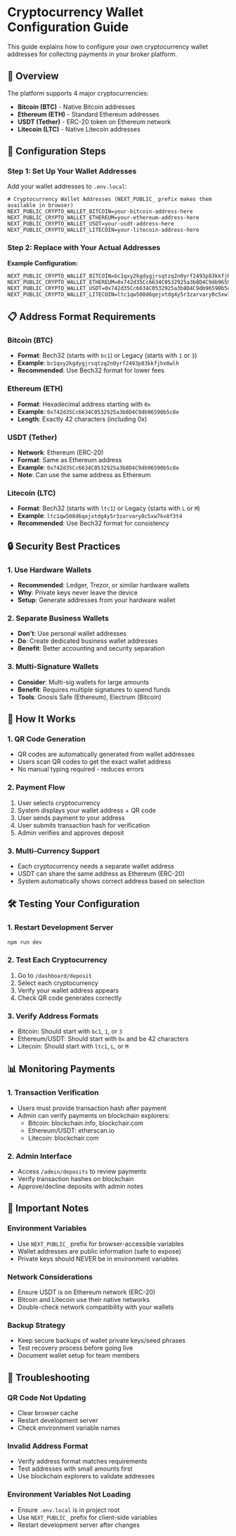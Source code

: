 # Cryptocurrency Wallet Configuration Guide

This guide explains how to configure your own cryptocurrency wallet addresses for collecting payments in your broker platform.

## 🏦 Overview

The platform supports 4 major cryptocurrencies:
- **Bitcoin (BTC)** - Native Bitcoin addresses
- **Ethereum (ETH)** - Standard Ethereum addresses  
- **USDT (Tether)** - ERC-20 token on Ethereum network
- **Litecoin (LTC)** - Native Litecoin addresses

## 🔧 Configuration Steps

### Step 1: Set Up Your Wallet Addresses

Add your wallet addresses to `.env.local`:

```env
# Cryptocurrency Wallet Addresses (NEXT_PUBLIC_ prefix makes them available in browser)
NEXT_PUBLIC_CRYPTO_WALLET_BITCOIN=your-bitcoin-address-here
NEXT_PUBLIC_CRYPTO_WALLET_ETHEREUM=your-ethereum-address-here
NEXT_PUBLIC_CRYPTO_WALLET_USDT=your-usdt-address-here
NEXT_PUBLIC_CRYPTO_WALLET_LITECOIN=your-litecoin-address-here
```

### Step 2: Replace with Your Actual Addresses

**Example Configuration:**
```env
NEXT_PUBLIC_CRYPTO_WALLET_BITCOIN=bc1qxy2kgdygjrsqtzq2n0yrf2493p83kkfjhx0wlh
NEXT_PUBLIC_CRYPTO_WALLET_ETHEREUM=0x742d35Cc6634C0532925a3b8D4C9db96590b5c8e
NEXT_PUBLIC_CRYPTO_WALLET_USDT=0x742d35Cc6634C0532925a3b8D4C9db96590b5c8e
NEXT_PUBLIC_CRYPTO_WALLET_LITECOIN=ltc1qw508d6qejxtdg4y5r3zarvary0c5xw7kv8f3t4
```

## 📋 Address Format Requirements

### Bitcoin (BTC)
- **Format**: Bech32 (starts with `bc1`) or Legacy (starts with `1` or `3`)
- **Example**: `bc1qxy2kgdygjrsqtzq2n0yrf2493p83kkfjhx0wlh`
- **Recommended**: Use Bech32 format for lower fees

### Ethereum (ETH)
- **Format**: Hexadecimal address starting with `0x`
- **Example**: `0x742d35Cc6634C0532925a3b8D4C9db96590b5c8e`
- **Length**: Exactly 42 characters (including 0x)

### USDT (Tether)
- **Network**: Ethereum (ERC-20)
- **Format**: Same as Ethereum address
- **Example**: `0x742d35Cc6634C0532925a3b8D4C9db96590b5c8e`
- **Note**: Can use the same address as Ethereum

### Litecoin (LTC)
- **Format**: Bech32 (starts with `ltc1`) or Legacy (starts with `L` or `M`)
- **Example**: `ltc1qw508d6qejxtdg4y5r3zarvary0c5xw7kv8f3t4`
- **Recommended**: Use Bech32 format for consistency

## 🔒 Security Best Practices

### 1. Use Hardware Wallets
- **Recommended**: Ledger, Trezor, or similar hardware wallets
- **Why**: Private keys never leave the device
- **Setup**: Generate addresses from your hardware wallet

### 2. Separate Business Wallets
- **Don't**: Use personal wallet addresses
- **Do**: Create dedicated business wallet addresses
- **Benefit**: Better accounting and security separation

### 3. Multi-Signature Wallets
- **Consider**: Multi-sig wallets for large amounts
- **Benefit**: Requires multiple signatures to spend funds
- **Tools**: Gnosis Safe (Ethereum), Electrum (Bitcoin)

## 🔄 How It Works

### 1. QR Code Generation
- QR codes are automatically generated from wallet addresses
- Users scan QR codes to get the exact wallet address
- No manual typing required - reduces errors

### 2. Payment Flow
1. User selects cryptocurrency
2. System displays your wallet address + QR code
3. User sends payment to your address
4. User submits transaction hash for verification
5. Admin verifies and approves deposit

### 3. Multi-Currency Support
- Each cryptocurrency needs a separate wallet address
- USDT can share the same address as Ethereum (ERC-20)
- System automatically shows correct address based on selection

## 🛠️ Testing Your Configuration

### 1. Restart Development Server
```bash
npm run dev
```

### 2. Test Each Cryptocurrency
1. Go to `/dashboard/deposit`
2. Select each cryptocurrency
3. Verify your wallet address appears
4. Check QR code generates correctly

### 3. Verify Address Formats
- Bitcoin: Should start with `bc1`, `1`, or `3`
- Ethereum/USDT: Should start with `0x` and be 42 characters
- Litecoin: Should start with `ltc1`, `L`, or `M`

## 📊 Monitoring Payments

### 1. Transaction Verification
- Users must provide transaction hash after payment
- Admin can verify payments on blockchain explorers:
  - Bitcoin: blockchain.info, blockchair.com
  - Ethereum/USDT: etherscan.io
  - Litecoin: blockchair.com

### 2. Admin Interface
- Access `/admin/deposits` to review payments
- Verify transaction hashes on blockchain
- Approve/decline deposits with admin notes

## 🚨 Important Notes

### Environment Variables
- Use `NEXT_PUBLIC_` prefix for browser-accessible variables
- Wallet addresses are public information (safe to expose)
- Private keys should NEVER be in environment variables

### Network Considerations
- Ensure USDT is on Ethereum network (ERC-20)
- Bitcoin and Litecoin use their native networks
- Double-check network compatibility with your wallets

### Backup Strategy
- Keep secure backups of wallet private keys/seed phrases
- Test recovery process before going live
- Document wallet setup for team members

## 🔧 Troubleshooting

### QR Code Not Updating
- Clear browser cache
- Restart development server
- Check environment variable names

### Invalid Address Format
- Verify address format matches requirements
- Test addresses with small amounts first
- Use blockchain explorers to validate addresses

### Environment Variables Not Loading
- Ensure `.env.local` is in project root
- Use `NEXT_PUBLIC_` prefix for client-side variables
- Restart development server after changes
